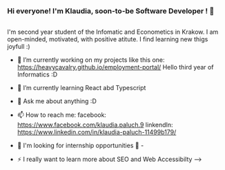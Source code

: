 ### Hi everyone! I'm Klaudia, soon-to-be Software Developer ! 👋

<img src="https://media.giphy.com/media/XGhTPVMgzLv7s2TOE6/giphy.gif" alt=""/>

I'm second year student of the Infomatic and Econometics in Krakow. I am open-minded, motivated, with positive atitute. I find learning new thigs joyfull :)

- 🔭 I’m currently working on my projects like this one: https://heavycavalry.github.io/employment-portal/ Hello third year of Informatics :D
- 🌱 I’m currently learning React abd Typescript
- 💬 Ask me about anything :D
- 📫 How to reach me:
facebook: https://www.facebook.com/klaudia.paluch.9
linkendIn: https://www.linkedin.com/in/klaudia-paluch-11499b179/

- 🤞 I'm looking for internship opportunities 🤞 -

- ⚡ I really want to learn more about SEO and Web Accessibilty
-->

<img src="https://media.giphy.com/media/9PhdJO4CMfyfXDCnko/giphy.gif" alt=""/>
